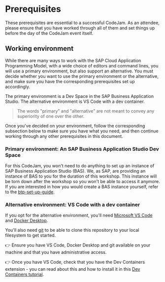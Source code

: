 # Prerequisites

These prerequisites are essential to a successful CodeJam. As an attendee, please ensure that you have worked through all of them and set things up before the day of the CodeJam event itself.

## Working environment

While there are many ways to work with the SAP Cloud Application Programming Model, with a wide choice of editors and command lines, you will use a primary environment, but also support an alternative. You must decide whether you want to use the primary environment or the alternative, and make sure you have the corresponding prerequisites set up accordingly.

The primary environment is a Dev Space in the SAP Business Application Studio. The alternative environment is VS Code with a dev container.

> The words "primary" and "alternative" are not meant to convey any superiority of one over the other.

Once you've decided on your environment, follow the corresponding subsection below to make sure you have what you need, and then continue working through any other prerequisites in this document.

### Primary environment: An SAP Business Application Studio Dev Space

For this CodeJam, you won't need to do anything to set up an instance of SAP Business Application Studio (BAS). We, as SAP, are providing an instance of BAS to you for the duration of this workshop. This instance will be torn down after the workshop so you won't be able to access it anymore. If you are interested in how you would create a BAS instance yourself, refer to the [btp-set-up-guide](./btp-setup-guide.md).

### Alternative environment: VS Code with a dev container

If you opt for the alternative environment, you'll need [Microsoft VS Code](https://code.visualstudio.com/) and [Docker Desktop](https://www.docker.com/products/docker-desktop/).

You'll also need [git](https://git-scm.com/) to be able to clone this repository to your local filesystem to get started.

👉 Ensure you have VS Code, Docker Desktop and git available on your machine and that you have administrative access.

👉 Once you have VS Code, check that you have the Dev Containers extension - you can read about this and how to install it in this [Dev Containers tutorial](https://code.visualstudio.com/docs/devcontainers/tutorial).